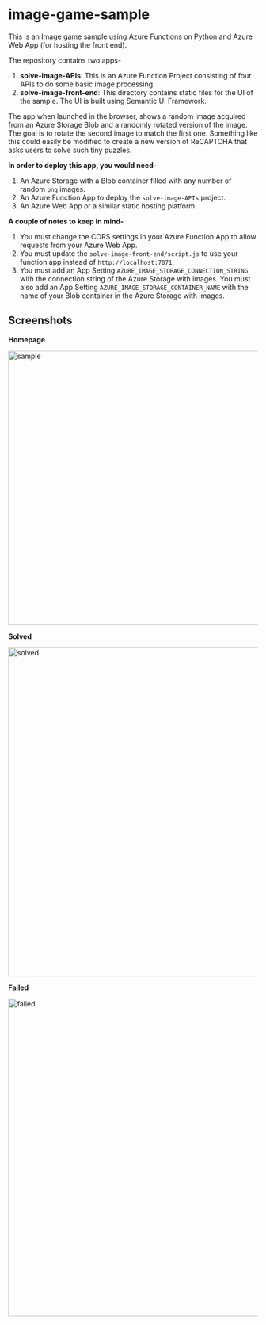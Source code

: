 # image-game-sample

This is an Image game sample using Azure Functions on Python and Azure Web App (for hosting the front end).

The repository contains two apps-

1. **solve-image-APIs**: This is an Azure Function Project consisting of four APIs to do some basic image processing.
2. **solve-image-front-end**: This directory contains static files for the UI of the sample. The UI is built using Semantic UI Framework. 

The app when launched in the browser, shows a random image acquired from an Azure Storage Blob and a randomly rotated version of the image. The goal is to rotate the second image to match the first one. Something like this could easily be modified to create a new version of ReCAPTCHA that asks users to solve such tiny puzzles.

**In order to deploy this app, you would need-**

1. An Azure Storage with a Blob container filled with any number of random `png` images.
2. An Azure Function App to deploy the `solve-image-APIs` project.
3. An Azure Web App or a similar static hosting platform.

**A couple of notes to keep in mind-**

1. You must change the CORS settings in your Azure Function App to allow requests from your Azure Web App.
2. You must update the `solve-image-front-end/script.js` to use your function app instead of `http://localhost:7071`.
3. You must add an App Setting `AZURE_IMAGE_STORAGE_CONNECTION_STRING` with the connection string of the Azure Storage with images. You must also add an App Setting `AZURE_IMAGE_STORAGE_CONTAINER_NAME` with the name of your Blob container in the Azure Storage with images.

## Screenshots
  
**Homepage** 

<img width="554" alt="sample" src="https://user-images.githubusercontent.com/16520682/53797090-53c1f400-3eea-11e9-8111-784044fb048d.PNG">

**Solved**

<img width="664" alt="solved" src="https://user-images.githubusercontent.com/16520682/53798886-0182d200-3eee-11e9-9c2c-cf7ff7ce201d.PNG">

**Failed**

<img width="642" alt="failed" src="https://user-images.githubusercontent.com/16520682/53798904-0cd5fd80-3eee-11e9-8eb4-58582757ee54.PNG">


